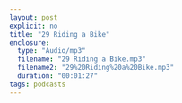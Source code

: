 ```yaml
---
layout: post
explicit: no
title: "29 Riding a Bike"
enclosure:
  type: "Audio/mp3"
  filename: "29 Riding a Bike.mp3"
  filename2: "29%20Riding%20a%20Bike.mp3"
  duration: "00:01:27"
tags: podcasts
---
```


